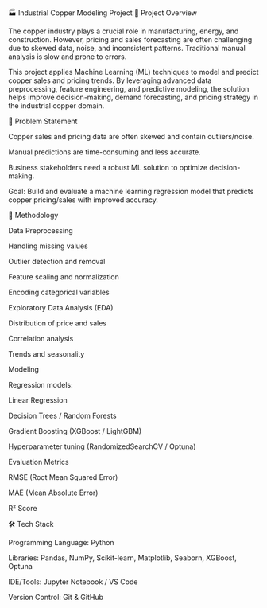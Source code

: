 🏭 Industrial Copper Modeling Project
📌 Project Overview

The copper industry plays a crucial role in manufacturing, energy,
and construction. However, pricing and sales forecasting are often challenging due to skewed data,
noise, and inconsistent patterns. Traditional manual analysis is slow and prone to errors.

This project applies Machine Learning (ML) techniques to model and predict copper sales and pricing trends.
By leveraging advanced data preprocessing, feature engineering, and predictive modeling, 
the solution helps improve decision-making, demand forecasting, and pricing strategy in the industrial copper domain.

🎯 Problem Statement

Copper sales and pricing data are often skewed and contain outliers/noise.

Manual predictions are time-consuming and less accurate.

Business stakeholders need a robust ML solution to optimize decision-making.

Goal: Build and evaluate a machine learning regression model that predicts copper pricing/sales with improved accuracy.



🔧 Methodology

Data Preprocessing

Handling missing values

Outlier detection and removal

Feature scaling and normalization

Encoding categorical variables

Exploratory Data Analysis (EDA)

Distribution of price and sales

Correlation analysis

Trends and seasonality

Modeling

Regression models:

Linear Regression

Decision Trees / Random Forests

Gradient Boosting (XGBoost / LightGBM)

Hyperparameter tuning (RandomizedSearchCV / Optuna)

Evaluation Metrics

RMSE (Root Mean Squared Error)

MAE (Mean Absolute Error)

R² Score

🛠️ Tech Stack

Programming Language: Python

Libraries: Pandas, NumPy, Scikit-learn, Matplotlib, Seaborn, XGBoost, Optuna

IDE/Tools: Jupyter Notebook / VS Code

Version Control: Git & GitHub

